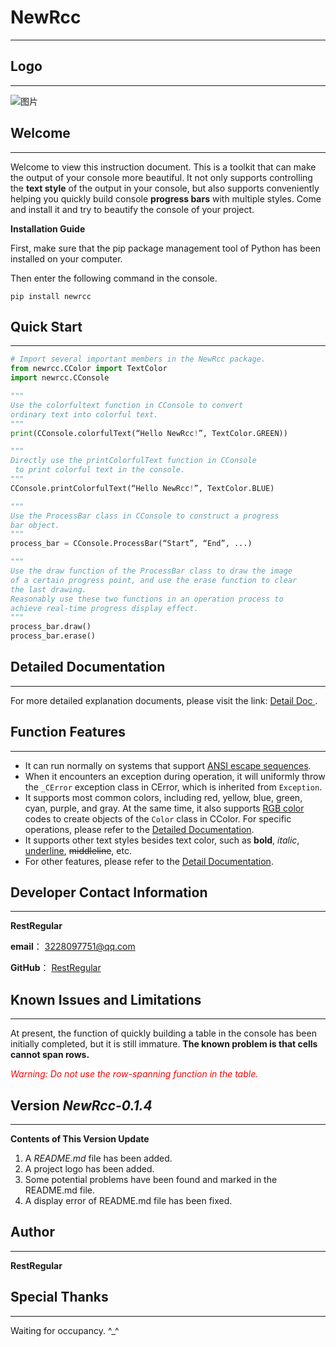 # NewRcc

---
## Logo

---
![图片](newrcc/resource/Logo.jpg)
## Welcome

---
Welcome to view this instruction document. This is a 
toolkit that can make the output of your console more
beautiful. It not only supports controlling the 
**text style** of the output in your console, but also
supports conveniently helping you quickly build console
**progress bars** with multiple styles. Come and install
it and try to beautify the console of your project.

**Installation Guide**

First, make sure that the pip package management tool 
of Python has been installed on your 
computer.

Then enter the following command in the console.
```
pip install newrcc
```
## Quick Start

---
```python
# Import several important members in the NewRcc package.
from newrcc.CColor import TextColor
import newrcc.CConsole

"""
Use the colorfultext function in CConsole to convert 
ordinary text into colorful text.
"""
print(CConsole.colorfulText(“Hello NewRcc!”, TextColor.GREEN))

"""
Directly use the printColorfulText function in CConsole
 to print colorful text in the console.
"""
CConsole.printColorfulText(“Hello NewRcc!”, TextColor.BLUE)

"""
Use the ProcessBar class in CConsole to construct a progress 
bar object.
"""
process_bar = CConsole.ProcessBar(“Start”, “End”, ...)

"""
Use the draw function of the ProcessBar class to draw the image
of a certain progress point, and use the erase function to clear 
the last drawing. 
Reasonably use these two functions in an operation process to 
achieve real-time progress display effect.
"""
process_bar.draw()
process_bar.erase()
```
## Detailed Documentation

---
For more detailed explanation documents, please visit the link: [Detail Doc ](https://#) .
## Function Features

---
- It can run normally on systems that support 
[ANSI escape sequences](https://baike.baidu.com/item/ANSI转义序列/22735729?fr=ge_ala).
- When it encounters an exception during operation, 
it will uniformly throw the `_CError` exception class 
in CError, which is inherited from `Exception`.
- It supports most common colors, including red, yellow, 
blue, green, cyan, purple, and gray. At the same time, 
it also supports [RGB color](https://baike.baidu.com/item/RGB/342517?fr=ge_ala) codes to create objects 
of the `Color` class in CColor. For specific operations, 
please refer to the [Detailed Documentation](#detailed-documentation).
- It supports other text styles besides text color, such 
as **bold**, *italic*, <u>underline</u>, ~~middleline~~, etc.
- For other features, please refer to the 
[Detail Documentation](#detailed-documentation).
## Developer Contact Information

---
**RestRegular**

  **email**： [3228097751@qq.com](https://www.qq.com)
  
  **GitHub**： [RestRegular](https://github.com/RestRegular)
##  Known Issues and Limitations

---
At present, the function of quickly building a table in 
the console has been initially completed, but it is still 
immature. **The known problem is that cells cannot span rows.**
<p style="color: red; font-style: italic;">
Warning: Do not use the row-spanning function in the table.
</p>

## Version _NewRcc-0.1.4_

---
**Contents of This Version Update**
1. A _README.md_ file has been added. 
2. A project logo has been added. 
3. Some potential problems have been found and marked in the README.md file.
4. A display error of README.md file has been fixed.

## Author

---
**RestRegular**

## Special Thanks

---
Waiting for occupancy. ^_^ 

